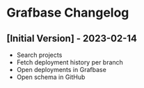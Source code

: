 # Grafbase Changelog

## [Initial Version] - 2023-02-14

- Search projects
- Fetch deployment history per branch
- Open deployments in Grafbase
- Open schema in GitHub
